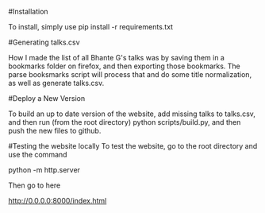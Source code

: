 #Installation

To install, simply use
pip install -r requirements.txt

#Generating talks.csv

How I made the list of all Bhante G's talks was by saving them in a bookmarks folder on firefox, and then exporting those bookmarks.
The parse booksmarks script will process that and do some title normalization, as well as generate talks.csv.

#Deploy a New Version

To build an up to date version of the website, add missing talks to talks.csv, and then run (from the root directory)
python scripts/build.py, and then push the new files to github.


#Testing the website locally
To test the website, go to the root directory and use the command

python -m http.server

Then go to here

http://0.0.0.0:8000/index.html
